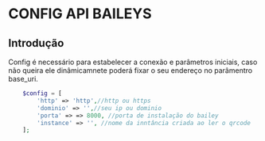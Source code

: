# CONFIG API BAILEYS

## Introdução
Config é necessário para estabelecer a conexão e parâmetros iniciais, caso não queira ele dinâmicamnete poderá fixar o seu endereço no parâmentro base_uri.

```php
    $config = [
        'http' => 'http',//http ou https
        'dominio' => '',//seu ip ou dominio
        'porta' => => 8000, //porta de instalação do bailey
        'instance' => '', //nome da inntância criada ao ler o qrcode
    ];
```